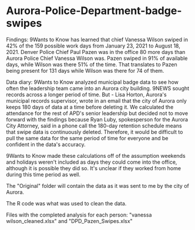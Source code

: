 # Aurora-Police-Department-badge-swipes

Findings:
9Wants to Know has learned that chief Vanessa Wilson swiped in 42% of the 159 possible work days from January 23, 2021 to August 18, 2021.  Denver Police Chief Paul Pazen was in the office 80 more days than Aurora Police Chief Vanessa Wilson was. Pazen swiped in 91% of available days, while Wilson was there 51% of the time. That translates to Pazen being present for 131 days while Wilson was there for 74 of them.

Data diary:
9Wants to Know analyzed municipal badge data to see how often the leadership team came into an Aurora city building. 9NEWS sought records across a longer period of time. But - Lisa Horton, Aurora's municipal records supervisor, wrote in an email that the city of Aurora only keeps 180 days of data at a time before deleting it. We calculated the attendance for the rest of APD's senior leadership but decided not to move forward with the findings because Ryan Luby, spokesperson for the Aurora City Attorney, said in a phone call the 180-day retention schedule means that swipe data is continuously deleted. Therefore, it would be difficult to pull the same data for the same period of time for everyone and be confident in the data's accuracy.

9Wants to Know made these calculations off of the assumption weekends and holidays weren't included as days they could come into the office, although it is possible they did so. It's unclear if they worked from home during this time period as well. 

The "Original" folder will contain the data as it was sent to me by the city of Aurora. 

The R code was what was used to clean the data. 

Files with the completed analysis for each person:
  "vanessa wilson_cleaned.xlsx" and  "DPD_Pazen_Swipes.xlsx"
